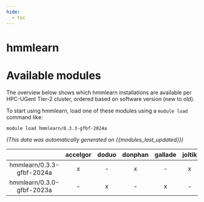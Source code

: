 ```yaml
---
hide:
  - toc
---
```


hmmlearn
========

# Available modules


The overview below shows which hmmlearn installations are available per HPC-UGent Tier-2 cluster, ordered based on software version (new to old).

To start using hmmlearn, load one of these modules using a `module load` command like:

```shell
module load hmmlearn/0.3.3-gfbf-2024a
```

*(This data was automatically generated on {{modules_last_updated}})*

| |accelgor|doduo|donphan|gallade|joltik|litleo|shinx|
| :---: | :---: | :---: | :---: | :---: | :---: | :---: | :---: |
|hmmlearn/0.3.3-gfbf-2024a|x|-|x|-|x|x|x|
|hmmlearn/0.3.0-gfbf-2023a|-|x|-|x|-|-|-|
